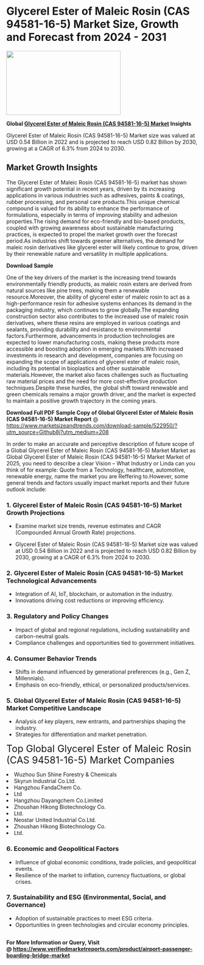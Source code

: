 <H1>Glycerel Ester of Maleic Rosin (CAS 94581-16-5) Market Size, Growth and Forecast from 2024 - 2031</H1><img class="aligncenter size-medium wp-image-584254" src="https://thirdeyenews.in/wp-content/uploads/2024/09/Global-Market-Research-300x168.jpeg" alt="" width="300" height="168" /><p><strong>Global&nbsp;<a href="https://www.marketsizeandtrends.com/download-sample/522950/?utm_source=Github8j?utm_medium=208">Glycerel Ester of Maleic Rosin (CAS 94581-16-5) Market</a> Insights</strong></p><p>Glycerel Ester of Maleic Rosin (CAS 94581-16-5) Market size was valued at USD 0.54 Billion in 2022 and is projected to reach USD 0.82 Billion by 2030, growing at a CAGR of 6.3% from 2024 to 2030.</p><p><h2>Market Growth Insights</h2> <p>The Glycerel Ester of Maleic Rosin (CAS 94581-16-5) market has shown significant growth potential in recent years, driven by its increasing applications in various industries such as adhesives, paints & coatings, rubber processing, and personal care products.This unique chemical compound is valued for its ability to enhance the performance of formulations, especially in terms of improving stability and adhesion properties.The rising demand for eco-friendly and bio-based products, coupled with growing awareness about sustainable manufacturing practices, is expected to propel the market growth over the forecast period.As industries shift towards greener alternatives, the demand for maleic rosin derivatives like glycerel ester will likely continue to grow, driven by their renewable nature and versatility in multiple applications.</p> <p><strong>Download Sample</strong></p> <p>One of the key drivers of the market is the increasing trend towards environmentally friendly products, as maleic rosin esters are derived from natural sources like pine trees, making them a renewable resource.Moreover, the ability of glycerel ester of maleic rosin to act as a high-performance resin for adhesive systems enhances its demand in the packaging industry, which continues to grow globally.The expanding construction sector also contributes to the increased use of maleic rosin derivatives, where these resins are employed in various coatings and sealants, providing durability and resistance to environmental factors.Furthermore, advancements in production technologies are expected to lower manufacturing costs, making these products more accessible and boosting adoption in emerging markets.With increased investments in research and development, companies are focusing on expanding the scope of applications of glycerel ester of maleic rosin, including its potential in bioplastics and other sustainable materials.However, the market also faces challenges such as fluctuating raw material prices and the need for more cost-effective production techniques.Despite these hurdles, the global shift toward renewable and green chemicals remains a major growth driver, and the market is expected to maintain a positive growth trajectory in the coming years.</p> <p><span class=""><strong>Download Full PDF Sample Copy of Global Glycerel Ester of Maleic Rosin (CAS 94581-16-5) Market Report</strong> @ <a href="https://www.marketsizeandtrends.com/download-sample/522950/?utm_source=Github8j?utm_medium=208" target="_blank">https://www.marketsizeandtrends.com/download-sample/522950/?utm_source=Github8j?utm_medium=208</a></span></p><p>In order to make an accurate and perceptive description of future scope of a Global&nbsp;Glycerel Ester of Maleic Rosin (CAS 94581-16-5) Market Market as Global&nbsp;Glycerel Ester of Maleic Rosin (CAS 94581-16-5) Market Market of 2025, you need to describe a clear Vision &ndash; What Industry or Linda can you think of for example: Quote from a Technology, healthcare, automotive, renewable energy, name the market you are Reffering to.However, some general trends and factors usually impact market reports and their future outlook include:</p><h3>1.&nbsp;<strong>Glycerel Ester of Maleic Rosin (CAS 94581-16-5) Market Growth Projections</strong></h3><ul><li>Examine market size trends, revenue estimates and CAGR (Compounded Annual Growth Rate) projections.</li><li><p>Glycerel Ester of Maleic Rosin (CAS 94581-16-5) Market size was valued at USD 0.54 Billion in 2022 and is projected to reach USD 0.82 Billion by 2030, growing at a CAGR of 6.3% from 2024 to 2030.</p></li></ul><h3>2.&nbsp;<strong>Glycerel Ester of Maleic Rosin (CAS 94581-16-5) Market Technological Advancements</strong></h3><ul><li>Integration of AI, IoT, blockchain, or automation in the industry.</li><li>Innovations driving cost reductions or improving efficiency.</li></ul><h3>3.&nbsp;<strong>Regulatory and Policy Changes</strong></h3><ul><li>Impact of global and regional regulations, including sustainability and carbon-neutral goals.</li><li>Compliance challenges and opportunities tied to government initiatives.</li></ul><h3>4.&nbsp;<strong>Consumer Behavior Trends</strong></h3><ul><li>Shifts in demand influenced by generational preferences (e.g., Gen Z, Millennials).</li><li>Emphasis on eco-friendly, ethical, or personalized products/services.</li></ul><h3>5.&nbsp;<strong>Global Glycerel Ester of Maleic Rosin (CAS 94581-16-5) Market Competitive Landscape</strong></h3><ul><li>Analysis of key players, new entrants, and partnerships shaping the industry.</li><li>Strategies for differentiation and market penetration.</li></ul><p data-pm-slice="1 1 []"><span style="color: inherit; font-family: inherit; font-size: 25px;">Top Global Glycerel Ester of Maleic Rosin (CAS 94581-16-5) Market Companies</span></p><div class="" data-test-id=""><p><li>Wuzhou Sun Shine Forestry & Chemicals</li><li> Skyrun Industrial Co.Ltd.</li><li> Hangzhou FandaChem Co.</li><li>Ltd</li><li> Hangzhou Dayangchem Co.Limited</li><li> Zhoushan Hikong Biotechnology Co.</li><li>Ltd.</li><li> Neostar United Industrial Co.Ltd.</li><li> Zhoushan Hikong Biotechnology Co.</li><li>Ltd.</li></p></div><h3>6.&nbsp;<strong>Economic and Geopolitical Factors</strong></h3><ul><li>Influence of global economic conditions, trade policies, and geopolitical events.</li><li>Resilience of the market to inflation, currency fluctuations, or global crises.</li></ul><h3>7.&nbsp;<strong>Sustainability and ESG (Environmental, Social, and Governance)</strong></h3><ul><li>Adoption of sustainable practices to meet ESG criteria.</li><li>Opportunities in green technologies and circular economy principles.</li></ul><h2><strong style="font-size: 14px;">For More Information or Query, Visit @&nbsp;</strong><a style="background-color: #ffffff; font-size: 14px;" href="https://www.marketsizeandtrends.com/report/glycerel-ester-of-maleic-rosin-cas-94581-16-5-market/" target="_blank">https://www.verifiedmarketreports.com/product/airport-passenger-boarding-bridge-market</a></h2>